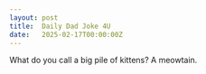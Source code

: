 ```yaml
---
layout: post
title:  Daily Dad Joke 4U
date:   2025-02-17T00:00:00Z
---
```

What do you call a big pile of kittens? A meowtain.
